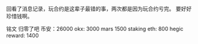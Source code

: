 回看了消息记录，玩合约是这辈子最错的事，两次都是因为玩合约亏完。
要好好珍惜钱啊。

铭文 归零了吧
币安：26000
okx: 3000
mars 1500
staking eth: 800
hegic reward: 1400
